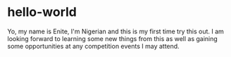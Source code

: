 # hello-world

Yo, my name is Enite, I'm Nigerian and this is my first time try this out. I am looking forward to learning some new things from this as well as gaining some opportunities at any competition events I may attend. 
